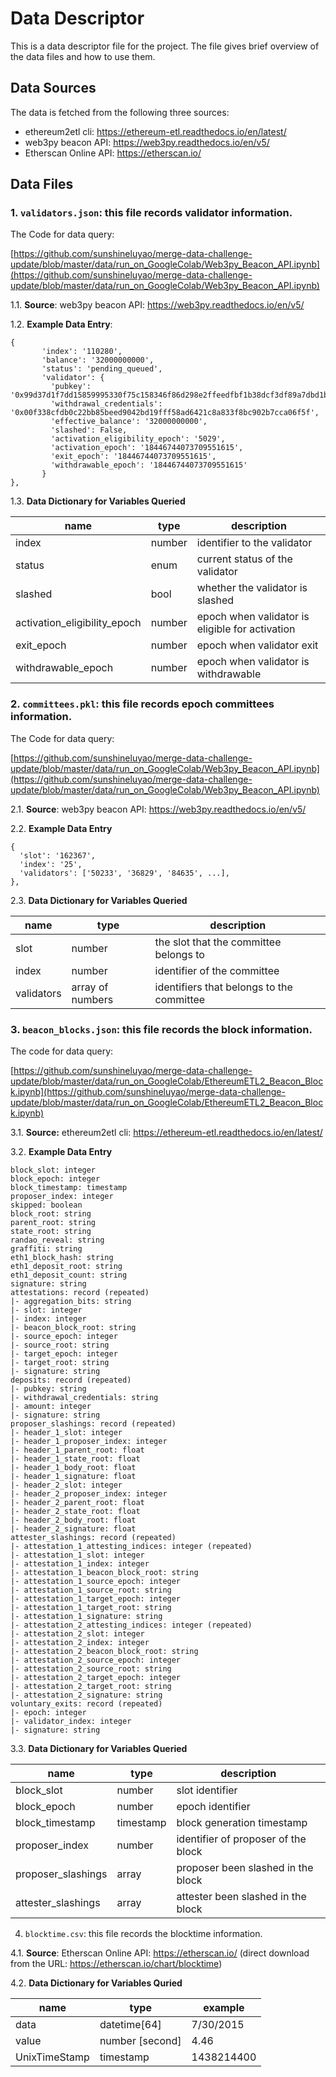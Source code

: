 # Data Descriptor

This is a data descriptor file for the project. The file gives brief overview of the data files and how to use them.


## Data Sources

The data is fetched from the following three sources:

- ethereum2etl cli: <https://ethereum-etl.readthedocs.io/en/latest/>
- web3py beacon API: <https://web3py.readthedocs.io/en/v5/>
- Etherscan Online API: <https://etherscan.io/>

## Data Files

### 1. `validators.json`: this file records validator information.

The Code for data query: 

[https://github.com/sunshineluyao/merge-data-challenge-update/blob/master/data/run_on_GoogleColab/Web3py_Beacon_API.ipynb](https://github.com/sunshineluyao/merge-data-challenge-update/blob/master/data/run_on_GoogleColab/Web3py_Beacon_API.ipynb)

1.1. **Source**: web3py beacon API: <https://web3py.readthedocs.io/en/v5/>

1.2. **Example Data Entry**:

```
{
       'index': '110280',
       'balance': '32000000000',
       'status': 'pending_queued',
       'validator': {
         'pubkey': '0x99d37d1f7dd15859995330f75c158346f86d298e2ffeedfbf1b38dcf3df89a7dbd1b34815f3bcd1b2a5588592a35b783',
         'withdrawal_credentials': '0x00f338cfdb0c22bb85beed9042bd19fff58ad6421c8a833f8bc902b7cca06f5f',
         'effective_balance': '32000000000',
         'slashed': False,
         'activation_eligibility_epoch': '5029',
         'activation_epoch': '18446744073709551615',
         'exit_epoch': '18446744073709551615',
         'withdrawable_epoch': '18446744073709551615'
       }
},
```

1.3. **Data Dictionary for Variables Queried**

| name                         | type   | description                                     | 
| ---------------------------- | ------ | ----------------------------------------------- | 
| index                        | number | identifier to the validator                     |
| status                       | enum   | current status of the validator                 |
| slashed                      | bool   | whether the validator is slashed                |
| activation_eligibility_epoch | number | epoch when validator is eligible for activation |
| exit_epoch                   | number | epoch when validator exit                       |
| withdrawable_epoch           | number | epoch when validator is withdrawable            |

### 2. `committees.pkl`: this file records epoch committees information.

The Code for data query: 

[https://github.com/sunshineluyao/merge-data-challenge-update/blob/master/data/run_on_GoogleColab/Web3py_Beacon_API.ipynb](https://github.com/sunshineluyao/merge-data-challenge-update/blob/master/data/run_on_GoogleColab/Web3py_Beacon_API.ipynb)

2.1. **Source**:  web3py beacon API: https://web3py.readthedocs.io/en/v5/

2.2. **Example Data Entry**

```
{
  'slot': '162367',
  'index': '25',
  'validators': ['50233', '36829', '84635', ...],
},
```

2.3. **Data Dictionary for Variables Queried**

| name       | type             | description                               |
| ---------- | ---------------- | ----------------------------------------- |
| slot       | number           | the slot that the committee belongs to    |
| index      | number           | identifier of the committee               |
| validators | array of numbers | identifiers that belongs to the committee |

### 3. `beacon_blocks.json`: this file records the block information.
The code for data query: 

[https://github.com/sunshineluyao/merge-data-challenge-update/blob/master/data/run_on_GoogleColab/EthereumETL2_Beacon_Block.ipynb](https://github.com/sunshineluyao/merge-data-challenge-update/blob/master/data/run_on_GoogleColab/EthereumETL2_Beacon_Block.ipynb)

3.1. **Source:** ethereum2etl cli: <https://ethereum-etl.readthedocs.io/en/latest/>

3.2. **Example Data Entry**

```
block_slot: integer
block_epoch: integer
block_timestamp: timestamp
proposer_index: integer
skipped: boolean
block_root: string
parent_root: string
state_root: string
randao_reveal: string
graffiti: string
eth1_block_hash: string
eth1_deposit_root: string
eth1_deposit_count: string
signature: string
attestations: record (repeated)
|- aggregation_bits: string
|- slot: integer
|- index: integer
|- beacon_block_root: string
|- source_epoch: integer
|- source_root: string
|- target_epoch: integer
|- target_root: string
|- signature: string
deposits: record (repeated)
|- pubkey: string
|- withdrawal_credentials: string
|- amount: integer
|- signature: string
proposer_slashings: record (repeated)
|- header_1_slot: integer
|- header_1_proposer_index: integer
|- header_1_parent_root: float
|- header_1_state_root: float
|- header_1_body_root: float
|- header_1_signature: float
|- header_2_slot: integer
|- header_2_proposer_index: integer
|- header_2_parent_root: float
|- header_2_state_root: float
|- header_2_body_root: float
|- header_2_signature: float
attester_slashings: record (repeated)
|- attestation_1_attesting_indices: integer (repeated)
|- attestation_1_slot: integer
|- attestation_1_index: integer
|- attestation_1_beacon_block_root: string
|- attestation_1_source_epoch: integer
|- attestation_1_source_root: string
|- attestation_1_target_epoch: integer
|- attestation_1_target_root: string
|- attestation_1_signature: string
|- attestation_2_attesting_indices: integer (repeated)
|- attestation_2_slot: integer
|- attestation_2_index: integer
|- attestation_2_beacon_block_root: string
|- attestation_2_source_epoch: integer
|- attestation_2_source_root: string
|- attestation_2_target_epoch: integer
|- attestation_2_target_root: string
|- attestation_2_signature: string
voluntary_exits: record (repeated)
|- epoch: integer
|- validator_index: integer
|- signature: string
```

3.3. **Data Dictionary for Variables Queried**

| name               | type      | description                         |
| ------------------ | --------- | ----------------------------------- |
| block_slot         | number    | slot identifier                     |
| block_epoch        | number    | epoch identifier                    |
| block_timestamp    | timestamp | block generation timestamp          |
| proposer_index     | number    | identifier of proposer of the block |
| proposer_slashings | array     | proposer been slashed in the block  |
| attester_slashings | array     | attester been slashed in the block  |

4. `blocktime.csv`: this file records the blocktime information. 

4.1. **Source**: Etherscan Online API: <https://etherscan.io/> (direct download from the URL: https://etherscan.io/chart/blocktime)

4.2. **Data Dictionary for Variables Quried**

| name               | type      | example                      |
| ------------------ | --------- | --------------------------- |
| data               | datetime[64]| 7/30/2015                 |
| value              | number [second] | 4.46                  |
| UnixTimeStamp      | timestamp         |1438214400           |


